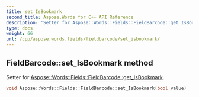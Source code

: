 ```yaml
---
title: set_IsBookmark
second_title: Aspose.Words for C++ API Reference
description: 'Setter for Aspose::Words::Fields::FieldBarcode::get_IsBookmark.'
type: docs
weight: 66
url: /cpp/aspose.words.fields/fieldbarcode/set_isbookmark/
---
```

## FieldBarcode::set_IsBookmark method


Setter for [Aspose::Words::Fields::FieldBarcode::get_IsBookmark](../get_isbookmark/).

```cpp
void Aspose::Words::Fields::FieldBarcode::set_IsBookmark(bool value)
```

